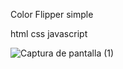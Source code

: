 Color Flipper simple 

html
css
javascript

![Captura de pantalla (1)](https://user-images.githubusercontent.com/84880348/165134428-95210f44-244a-47fc-9bcd-711a148eb4d9.png)
